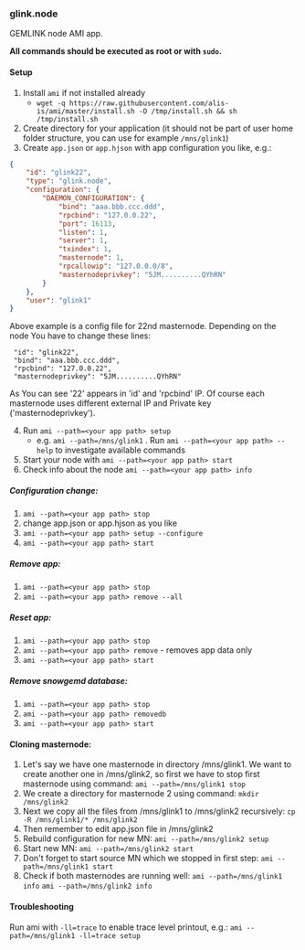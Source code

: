 ### glink.node

GEMLINK node AMI app.

**All commands should be executed as root or with `sudo`.**

#### Setup

1. Install `ami` if not installed already
    * `wget -q https://raw.githubusercontent.com/alis-is/ami/master/install.sh -O /tmp/install.sh && sh /tmp/install.sh`
2. Create directory for your application (it should not be part of user home folder structure, you can use for example `/mns/glink1`)
3. Create `app.json` or `app.hjson` with app configuration you like, e.g.:
```json
{
    "id": "glink22",
    "type": "glink.node",
    "configuration": {
        "DAEMON_CONFIGURATION": {
            "bind": "aaa.bbb.ccc.ddd",
            "rpcbind": "127.0.0.22",
            "port": 16113,
            "listen": 1,
            "server": 1,
            "txindex": 1,
            "masternode": 1,
            "rpcallowip": "127.0.0.0/8",
            "masternodeprivkey": "5JM..........QYhRN"
        }
    },
    "user": "glink1"
}
```
Above example is a config file for 22nd masternode. Depending on the node You have to change these lines:
```
 "id": "glink22",
 "bind": "aaa.bbb.ccc.ddd",
 "rpcbind": "127.0.0.22",
 "masternodeprivkey": "5JM..........QYhRN"
 ```
As You can see '22' appears in 'id' and 'rpcbind' IP. Of course each masternode uses different external IP and Private key ('masternodeprivkey'). 
 

4. Run `ami --path=<your app path> setup`
   * e.g. `ami --path=/mns/glink1`
. Run `ami --path=<your app path> --help` to investigate available commands
5. Start your node with `ami --path=<your app path> start`
6. Check info about the node `ami --path=<your app path> info`

##### Configuration change: 
1. `ami --path=<your app path> stop`
2. change app.json or app.hjson as you like
3. `ami --path=<your app path> setup --configure`
4. `ami --path=<your app path> start`

##### Remove app: 
1. `ami --path=<your app path> stop`
2. `ami --path=<your app path> remove --all`

##### Reset app:
1. `ami --path=<your app path> stop`
2. `ami --path=<your app path> remove` - removes app data only
3. `ami --path=<your app path> start`

##### Remove snowgemd database: 
1. `ami --path=<your app path> stop`
2. `ami --path=<your app path> removedb`
3. `ami --path=<your app path> start`

#### Cloning masternode:
1. Let's say we have one masternode in directory /mns/glink1. We want to create another one in /mns/glink2, so first we have to stop first masternode using command:
`ami --path=/mns/glink1 stop`
2. We create a directory for masternode 2 using command:
`mkdir /mns/glink2`
3. Next we copy all the files from /mns/glink1 to /mns/glink2 recursively:
`cp -R /mns/glink1/* /mns/glink2`
4. Then remember to edit app.json file in /mns/glink2
5. Rebuild configuration for new MN:
`ami --path=/mns/glink2 setup`
6. Start new MN:
`ami --path=/mns/glink2 start`
7. Don't forget to start source MN which we stopped in first step:
`ami --path=/mns/glink1 start`
8. Check if both masternodes are running well:
`ami --path=/mns/glink1 info`
`ami --path=/mns/glink2 info`


#### Troubleshooting 

Run ami with `-ll=trace` to enable trace level printout, e.g.:
`ami --path=/mns/glink1 -ll=trace setup`
